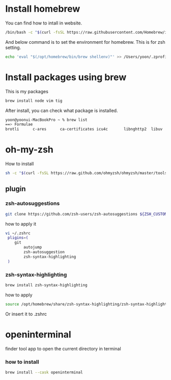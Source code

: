 # Install homebrew
You can find how to intall in website.
```bash
/bin/bash -c "$(curl -fsSL https://raw.githubusercontent.com/Homebrew/install/HEAD/install.sh)"
```
And below command is to set the environment for homebrew.
This is for zsh setting.
```bash
echo 'eval "$(/opt/homebrew/bin/brew shellenv)"' >> /Users/yoon/.zprofile
```
 
# Install packages using brew
This is my packages
```bash
brew install node vim tig
```
After install, you can check what package is installed.
```bash
yoon@yoonui-MacBookPro ~ % brew list
==> Formulae
brotli		c-ares		ca-certificates	icu4c		libnghttp2	libuv		node		openssl@1.1
```

# oh-my-zsh
How to install
```bash
sh -c "$(curl -fsSL https://raw.github.com/ohmyzsh/ohmyzsh/master/tools/install.sh)"
```
## plugin
### zsh-autosuggestions
```bash
git clone https://github.com/zsh-users/zsh-autosuggestions ${ZSH_CUSTOM:-~/.oh-my-zsh/custom}/plugins/zsh-autosuggestions
```
how to apply it
```bash
vi ~/.zshrc
 pligins=( 
 	git
    	autojump
    	zsh-autosuggestion
    	zsh-syntax-highlighting
 )
```
### zsh-syntax-highlighting
```bash
brew install zsh-syntax-highlighting
```
how to apply
```bash
source /opt/homebrew/share/zsh-syntax-highlighting/zsh-syntax-highlighting.zsh
```
Or insert it to .zshrc

# openinterminal
finder tool app to open the current directory in terminal
### how to install 
```bash
brew install --cask openinterminal
```


